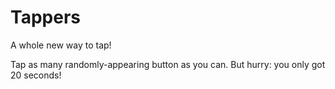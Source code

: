 # Tappers
A whole new way to tap!

Tap as many randomly-appearing button as you can. But hurry: you only got 20 seconds!
